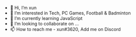 - 👋 Hi, I’m xun
- 👀 I’m interested in Tech, PC Games, Football & Badminton
- 🌱 I’m currently learning JavaScript
- 💞️ I’m looking to collaborate on ...
- 📫 How to reach me - xun#3620, Add me on Discord

<!---
ogxun/ogxun is a ✨ special ✨ repository because its `README.md` (this file) appears on your GitHub profile.
You can click the Preview link to take a look at your changes.
--->
